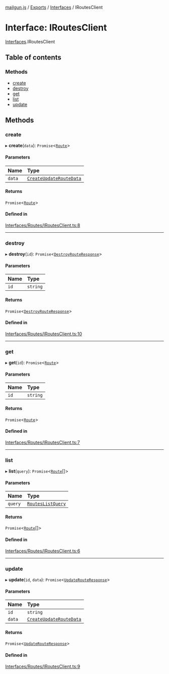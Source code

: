 [mailgun.js](../README.md) / [Exports](../modules.md) / [Interfaces](../modules/Interfaces.md) / IRoutesClient

# Interface: IRoutesClient

[Interfaces](../modules/Interfaces.md).IRoutesClient

## Table of contents

### Methods

- [create](Interfaces.IRoutesClient.md#create)
- [destroy](Interfaces.IRoutesClient.md#destroy)
- [get](Interfaces.IRoutesClient.md#get)
- [list](Interfaces.IRoutesClient.md#list)
- [update](Interfaces.IRoutesClient.md#update)

## Methods

### create

▸ **create**(`data`): `Promise`<[`Route`](../modules.md#route)\>

#### Parameters

| Name | Type |
| :------ | :------ |
| `data` | [`CreateUpdateRouteData`](../modules.md#createupdateroutedata) |

#### Returns

`Promise`<[`Route`](../modules.md#route)\>

#### Defined in

[Interfaces/Routes/IRoutesClient.ts:8](https://github.com/mailgun/mailgun.js/blob/999bc13/lib/Interfaces/Routes/IRoutesClient.ts#L8)

___

### destroy

▸ **destroy**(`id`): `Promise`<[`DestroyRouteResponse`](../modules.md#destroyrouteresponse)\>

#### Parameters

| Name | Type |
| :------ | :------ |
| `id` | `string` |

#### Returns

`Promise`<[`DestroyRouteResponse`](../modules.md#destroyrouteresponse)\>

#### Defined in

[Interfaces/Routes/IRoutesClient.ts:10](https://github.com/mailgun/mailgun.js/blob/999bc13/lib/Interfaces/Routes/IRoutesClient.ts#L10)

___

### get

▸ **get**(`id`): `Promise`<[`Route`](../modules.md#route)\>

#### Parameters

| Name | Type |
| :------ | :------ |
| `id` | `string` |

#### Returns

`Promise`<[`Route`](../modules.md#route)\>

#### Defined in

[Interfaces/Routes/IRoutesClient.ts:7](https://github.com/mailgun/mailgun.js/blob/999bc13/lib/Interfaces/Routes/IRoutesClient.ts#L7)

___

### list

▸ **list**(`query`): `Promise`<[`Route`](../modules.md#route)[]\>

#### Parameters

| Name | Type |
| :------ | :------ |
| `query` | [`RoutesListQuery`](../modules.md#routeslistquery) |

#### Returns

`Promise`<[`Route`](../modules.md#route)[]\>

#### Defined in

[Interfaces/Routes/IRoutesClient.ts:6](https://github.com/mailgun/mailgun.js/blob/999bc13/lib/Interfaces/Routes/IRoutesClient.ts#L6)

___

### update

▸ **update**(`id`, `data`): `Promise`<[`UpdateRouteResponse`](../modules.md#updaterouteresponse)\>

#### Parameters

| Name | Type |
| :------ | :------ |
| `id` | `string` |
| `data` | [`CreateUpdateRouteData`](../modules.md#createupdateroutedata) |

#### Returns

`Promise`<[`UpdateRouteResponse`](../modules.md#updaterouteresponse)\>

#### Defined in

[Interfaces/Routes/IRoutesClient.ts:9](https://github.com/mailgun/mailgun.js/blob/999bc13/lib/Interfaces/Routes/IRoutesClient.ts#L9)

